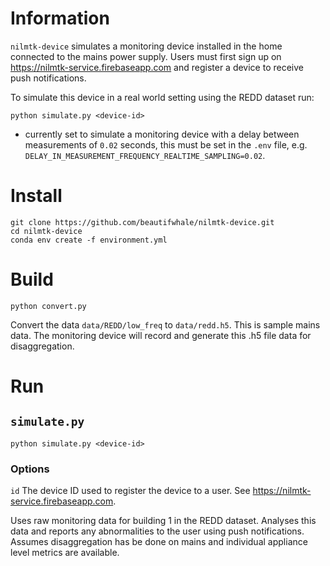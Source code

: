 # Information

`nilmtk-device` simulates a monitoring device installed in the home connected to the mains power supply. Users must first sign up on https://nilmtk-service.firebaseapp.com and register a device to receive push notifications.

To simulate this device in a real world setting using the REDD dataset run:

`python simulate.py <device-id>`

- currently set to simulate a monitoring device with a delay between measurements of `0.02` seconds, this must be set in the `.env` file, e.g. `DELAY_IN_MEASUREMENT_FREQUENCY_REALTIME_SAMPLING=0.02`.

# Install 

```
git clone https://github.com/beautifwhale/nilmtk-device.git
cd nilmtk-device
conda env create -f environment.yml
```

# Build

`python convert.py`

Convert the data `data/REDD/low_freq` to `data/redd.h5`. This is sample mains data. The monitoring device will record and generate this .h5 file data for disaggregation.

# Run

## `simulate.py`

`python simulate.py <device-id>`

### Options

`id` The device ID used to register the device to a user. See https://nilmtk-service.firebaseapp.com.

Uses raw monitoring data for building 1 in the REDD dataset. Analyses this data and reports any abnormalities to the user using push notifications. Assumes disaggregation has be done on mains and individual appliance level metrics are available.


